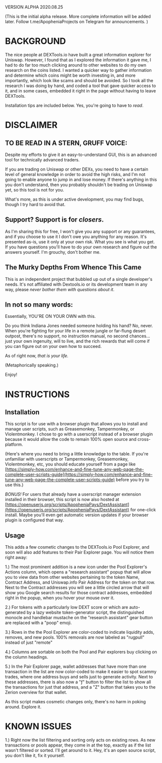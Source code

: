 VERSION ALPHA 2020.08.25
 
(This is the initial alpha release. More complete information will be added later. Follow t.me/ApopheniaProjects on Telegram for announcements. )

# BACKGROUND 

The nice people at DEXTools.io have built a great information explorer for Uniswap. However, I found that as I explored the information it gave me, I had to do far too much clicking around to other websites to do my own research on the coins listed. I wanted a quicker way to gather information and determine which coins might be worth investing in, and more importantly, which look like scams and should be avoided. So I took all the research I was doing by hand, and coded a tool that gave quicker access to it, and in some cases, embedded it right in the page without having to leave DEXTools.

Installation tips are included below. Yes, you're going to have to _read_.

# DISCLAIMER 

## TO BE READ IN A STERN, GRUFF VOICE: 

Despite my efforts to give it an easy-to-understand GUI, this is an advanced tool for technically advanced traders.

If you are trading on Uniswap or other DEXs, you need to have a certain level of general knowledge in order to avoid the high risks, and I'm not going to enable anyone to jump in and lose money. If there's anything in this you don't understand, then you probably shouldn't be trading on Uniswap yet, so this tool is not for you.

What's more, as this is under active development, you may find bugs, though I try hard to avoid that.

## Support? Support is for _closers_.

As I'm sharing this for free, I won't give you any support or any guarantees, and if you choose to use it I don't owe you anything for any reason. It's presented as-is, use it only at your own risk. What you see is what you get. If you have questions you'll have to do your own research and figure out the answers yourself. I'm grouchy, don't bother me.

## The Murky Depths From Whence This Came

This is an independent project that bubbled up out of a single developer's needs. It's not affiliated with Dextools.io or its development team in any way, please *never bother them with questions about it*.

## In not so many words:

Essentially, YOU'RE ON YOUR OWN with this. 

Do you think Indiana Jones needed someone holding his hand? No, never. When you're fighting for your life in a remote jungle or far-flung desert outpost, there's no support, no instruction manual, no second chances... just your own ingenuity, will to live, and the rich rewards that will come if you can figure out on your own how to succeed.

As of right now, _that is your life._

(Metaphorically speaking.)

Enjoy!

# INSTRUCTIONS 

## Installation

This script is for use with a browser plugin that allows you to install and manage user scripts, such as Greasemonkey, Tampermonkey, or Violentmonkey. I chose to go with a userscript instead of a browser plugin because it would allow the code to remain 100% open source and cross-platform.

(Here's where you need to bring a little knowledge to the table. If you're unfamiliar with userscripts or Tampermonkey, Greasemonkey, Violentmonkey, etc, you should educate yourself from a page like [https://simply-how.com/enhance-and-fine-tune-any-web-page-the-complete-user-scripts-guide](https://simply-how.com/enhance-and-fine-tune-any-web-page-the-complete-user-scripts-guide) before you try to use this.)

*BONUS!* For users that already have a userscript manager extension installed in their browser, this script is now also hosted at [https://openuserjs.org/scripts/ApopheniaPays/DextAssistant](https://openuserjs.org/scripts/ApopheniaPays/DextAssistant) for one-click install. Maybe you'll even get automatic version updates if your browser plugin is configured that way.

## Usage

This adds a few cosmetic changes to the DEXTools.io Pool Explorer, and soon will also add features to their Pair Explorer page. You will notice them right away:

1.) The most prominent addition is a new icon under the Pool Explorer's Actions column, which opens a "research assistant" popup that will allow you to view data from other websites pertaining to the token Name, Contract Address, and Uniswap.info Pair Address for the token on that row. Next to the Contract addresses you will see a little circled arrow that will show you Google search results for those contract addresses, embedded right in the popup, when you hover your mouse over it.

2.) For tokens with a particularly low DEXT score or which are auto-generated by a lazy website token-generator script, the distinguished monocle and handlebar mustache on the "research assistant" gear button are replaced with a "poop" emoji.

3.) Rows in the the Pool Explorer are color-coded to indicate liquidity adds, removes, and new pools. 100% removals are now labeled as "rugpull" instead of just "remote"

4.) Columns are sortable on both the Pool and Pair explorers buy clicking on the column headings.

5.) In the Pair Explorer page, wallet addresses that have more than one transaction in the list are now color-coded to make it easier to spot scammy trades, where one address buys and sells just to generate activity. Next to these addresses, there is also now a "ƒ" button to filter the list to show all the transactions for just that address, and a "Z" button that takes you to the Zerion overview for that wallet.

As this script makes cosmetic changes only, there's no harm in poking around. Explore it.

# KNOWN ISSUES

1.) Right now the list filtering and sorting only acts on existing rows. As new transactions or pools appear, they come in at the top, exactly as if the list wasn't filtered or sorted. I'll get around to it. Hey, it's an open source script, you don't like it, fix it yourself.

